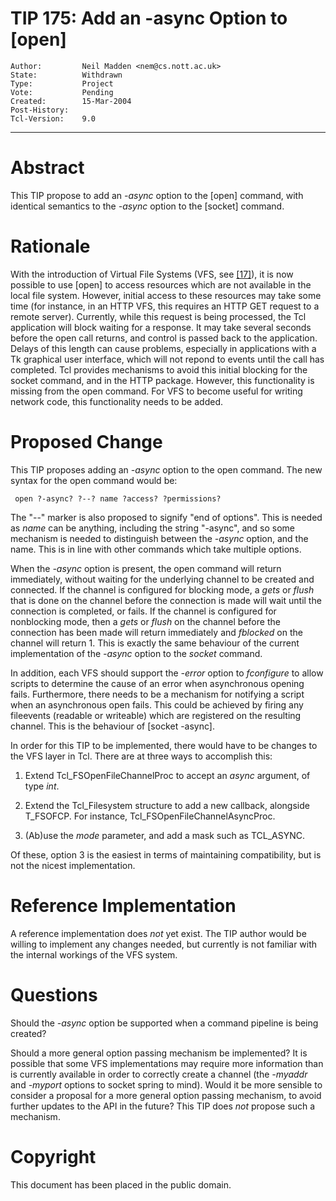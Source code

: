 # TIP 175: Add an -async Option to [open]
	Author:         Neil Madden <nem@cs.nott.ac.uk>
	State:          Withdrawn
	Type:           Project
	Vote:           Pending
	Created:        15-Mar-2004
	Post-History:   
	Tcl-Version:    9.0
-----

# Abstract

This TIP propose to add an _-async_ option to the [open] command,
with identical semantics to the _-async_ option to the [socket]
command.

# Rationale

With the introduction of Virtual File Systems \(VFS, see [[17]](17.md)\), it is
now possible to use [open] to access resources which are not
available in the local file system.  However, initial access to these
resources may take some time \(for instance, in an HTTP VFS, this
requires an HTTP GET request to a remote server\).  Currently, while
this request is being processed, the Tcl application will block
waiting for a response.  It may take several seconds before the open
call returns, and control is passed back to the application.  Delays
of this length can cause problems, especially in applications with a
Tk graphical user interface, which will not repond to events until the
call has completed.  Tcl provides mechanisms to avoid this initial
blocking for the socket command, and in the HTTP package.  However,
this functionality is missing from the open command.  For VFS to
become useful for writing network code, this functionality needs to be
added.

# Proposed Change

This TIP proposes adding an _-async_ option to the open command.
The new syntax for the open command would be:

	 open ?-async? ?--? name ?access? ?permissions?

The "--" marker is also proposed to signify "end of options".  This is
needed as _name_ can be anything, including the string "-async", and
so some mechanism is needed to distinguish between the _-async_
option, and the name.  This is in line with other commands which take
multiple options.

When the _-async_ option is present, the open command will return
immediately, without waiting for the underlying channel to be created
and connected.  If the channel is configured for blocking mode, a
_gets_ or _flush_ that is done on the channel before the
connection is made will wait until the connection is completed, or
fails.  If the channel is configured for nonblocking mode, then a
_gets_ or _flush_ on the channel before the connection has been
made will return immediately and _fblocked_ on the channel will
return 1.  This is exactly the same behaviour of the current
implementation of the _-async_ option to the _socket_ command.

In addition, each VFS should support the _-error_ option to _fconfigure_ to allow scripts to determine the cause of an error when asynchronous opening fails. Furthermore, there needs to be a mechanism for notifying a script when an asynchronous open fails. This could be achieved by firing any fileevents \(readable or writeable\) which are registered on the resulting channel. This is the behaviour of [socket -async].

In order for this TIP to be implemented, there would have to be
changes to the VFS layer in Tcl.  There are at three ways to accomplish this:

 1. Extend Tcl\_FSOpenFileChannelProc to accept an _async_ argument, of type _int_.

 2. Extend the Tcl\_Filesystem structure to add a new callback, alongside T\_FSOFCP. For instance, Tcl\_FSOpenFileChannelAsyncProc.

 3. \(Ab\)use the _mode_ parameter, and add a mask such as TCL\_ASYNC.

Of these, option 3 is the easiest in terms of maintaining compatibility, but is not the nicest implementation.

# Reference Implementation

A reference implementation does _not_ yet exist.  The TIP author
would be willing to implement any changes needed, but currently is not
familiar with the internal workings of the VFS system.

# Questions

Should the _-async_ option be supported when a command pipeline is
being created?

Should a more general option passing mechanism be implemented?  It is
possible that some VFS implementations may require more information
than is currently available in order to correctly create a channel
\(the _-myaddr_ and _-myport_ options to socket spring to mind\).
Would it be more sensible to consider a proposal for a more general
option passing mechanism, to avoid further updates to the API in the
future? This TIP does _not_ propose such a mechanism.

# Copyright

This document has been placed in the public domain.

